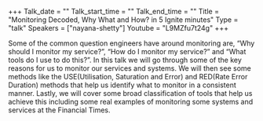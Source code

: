 +++
Talk_date = ""
Talk_start_time = ""
Talk_end_time = ""
Title = "Monitoring Decoded, Why What and How? in 5 Ignite minutes"
Type = "talk"
Speakers = ["nayana-shetty"]
Youtube = "L9MZfu7t24g"
+++

Some of the common question engineers have around monitoring are, “Why should
I monitor my service?”, “How do I monitor my service?” and “What tools do I use
to do this?”. In this talk we will go through some of the key reasons for us to
monitor our services and systems. We will then see some methods like the
USE(Utilisation, Saturation and Error) and RED(Rate Error Duration) methods
that help us identify what to monitor in a consistent manner. Lastly, we will
cover some broad classification of tools that help us achieve this including
some real examples of monitoring some systems and services at the Financial
Times.
